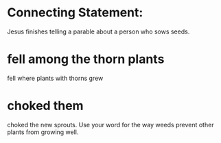 
# Connecting Statement:
Jesus finishes telling a parable about a person who sows seeds.

# fell among the thorn plants
fell where plants with thorns grew

# choked them
choked the new sprouts. Use your word for the way weeds prevent other plants from growing well.